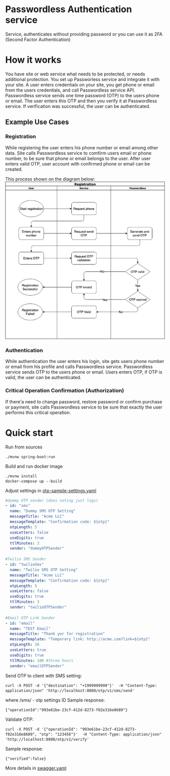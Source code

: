# Passwordless Authentication service

Service, authenticates without providing password or you can use it as 2FA (Second Factor Authentication)

# How it works

You have site or web service what needs to be protected, or needs additional protection. 
You set up Passworless service and integrate it with your site.
A user enters credentials on your site, you get phone or email from the users credentials, and call Passwordless service API.
Passwordless service sends one time password (OTP) to the users phone or email.
The user enters this OTP and then you verify it at Passwordless service. 
If verification was successful, the user can be authenticated.

## Example Use Cases

### Registration
While registering the user enters his phone number or email among other data. 
Site calls Passwordless service to comfirm users email or phone number, to be sure that phone or email belongs to the user.
After user enters valid OTP, user account with confirmed phone or email can be created.

This process shown on the diagram below:
![Registration diab](diagrams/Registration.png)

### Authentication
While authentication the user enters his login, site gets users phone number or email from his profile and calls 
Passwordless service. Passwordless service sends OTP to the users phone or email. Users enters OTP, if OTP is valid, 
the user can be authenticated.

### Critical Operation Confirmation (Authorization)
If there'a need to change password, restore password or confirm purchase or payment, site calls Passwordless service
to be sure that exactly the user performs this critical operation. 


# Quick start

Run from sources
```
./mvnw spring-boot:run
```

Build and run docker image
```
./mvnw install
docker-compose up --build 
```

Adjust settings in [otp-sample-settings.yaml](./otp-sample-settings.yaml)
```yaml
#dummy OTP sender (does noting just logs)
- id: "sms"
  name: "Dummy SMS OTP Setting"
  messageTitle: "Acme LLC"
  messageTemplate: "Confirmation code: ${otp}"
  otpLength: 5
  useLetters: false
  useDigits: true
  ttlMinutes: 3
  sender: "dummyOTPSender"

#Twilio SMS Sender
- id: "twilioSms"
  name: "Twilio SMS OTP Setting"
  messageTitle: "Acme LLC"
  messageTemplate: "Confirmation code: ${otp}"
  otpLength: 5
  useLetters: false
  useDigits: true
  ttlMinutes: 3
  sender: "twilioOTPSender"

#Email OTP Link Sender
- id: "email"
  name: "TEST Email"
  messageTitle: "Thank yor for registration"
  messageTemplate: "Temporary link: http://acme.com?link=${otp}"
  otpLength: 36
  useLetters: true
  useDigits: true
  ttlMinutes: 180 #three hours
  sender: "emailOTPSender"
```

Send OTP to client with SMS setting:
```
curl -X POST -d '{"destination": "+1999999999"}'  -H "Content-Type: application/json" 'http://localhost:8080/otp/v1/sms/send' 
```
where /sms/ - otp settings ID
Sample response:
```
{"operationId":"993e61be-23cf-412d-8273-f02e316e8689"}
```

Validate OTP:
```
curl -X POST -d '{"operationId": "993e61be-23cf-412d-8273-f02e316e8689", "otp": "123456"}'  -H "Content-Type: application/json" 'http://localhost:8080/otp/v1/verify'
```
Sample response: 
```
{"verified":false}
```

More details in [swagger.yaml](./swagger.yaml)